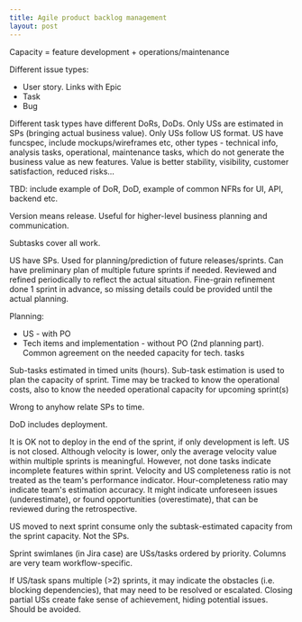 ```yaml
---
title: Agile product backlog management
layout: post
---
```


Capacity = feature development + operations/maintenance

Different issue types:

 - User story. Links with Epic
 - Task
 - Bug

Different task types have different DoRs, DoDs. Only USs are estimated in SPs (bringing actual business value). Only USs follow US format.
US have funcspec, include mockups/wireframes etc, other types - technical info, analysis tasks, operational, maintenance tasks, which do not generate the business value as new features. Value is better stability, visibility, customer satisfaction, reduced risks...

TBD: include example of DoR, DoD, example of common NFRs for UI, API, backend etc.

Version means release. Useful for higher-level business planning and communication.

Subtasks cover all work.

US have SPs. Used for planning/prediction of future releases/sprints. Can have preliminary plan of multiple future sprints if needed.
Reviewed and refined periodically to reflect the actual situation. Fine-grain refinement done 1 sprint in advance, so missing details could be provided until the actual planning.

Planning:

 * US - with PO
 * Tech items and implementation - without PO (2nd planning part). Common agreement on the needed capacity for tech. tasks

Sub-tasks estimated in timed units (hours).
Sub-task estimation is used to plan the capacity of sprint.
Time may be tracked to know the operational costs, also to know the needed operational capacity for upcoming sprint(s)

Wrong to anyhow relate SPs to time.

DoD includes deployment.

It is OK not to deploy in the end of the sprint, if only development is left. US is not closed.
Although velocity is lower, only the average velocity value within multiple sprints is meaningful.
However, not done tasks indicate incomplete features within sprint.
Velocity and US completeness ratio is not treated as the team's performance indicator.
Hour-completeness ratio may indicate team's estimation accuracy. It might indicate unforeseen issues (underestimate), or found opportunities (overestimate), that can be reviewed during the retrospective.

US moved to next sprint consume only the subtask-estimated capacity from the sprint capacity. Not the SPs.

Sprint swimlanes (in Jira case) are USs/tasks ordered by priority.
Columns are very team workflow-specific.

If US/task spans multiple (>2) sprints, it may indicate the obstacles (i.e. blocking dependencies), that may need to be resolved or escalated.
Closing partial USs create fake sense of achievement, hiding potential issues. Should be avoided.
